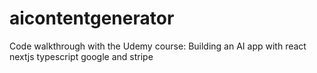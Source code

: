# aicontentgenerator
Code walkthrough with the Udemy course: Building an AI app with react nextjs typescript google and stripe
